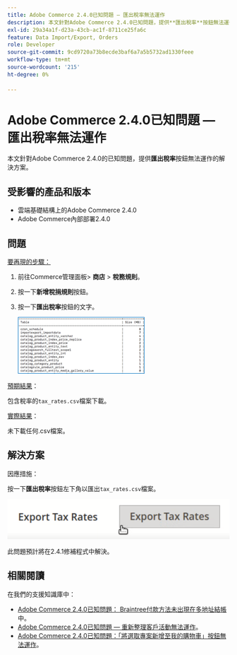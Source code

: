 ```yaml
---
title: Adobe Commerce 2.4.0已知問題 — 匯出稅率無法運作
description: 本文針對Adobe Commerce 2.4.0已知問題，提供**匯出稅率**按鈕無法運作的解決方案。
exl-id: 29a34a1f-d23a-43cb-ac1f-8711ce25fa6c
feature: Data Import/Export, Orders
role: Developer
source-git-commit: 9cd9720a73b8ecde3baf6a7a5b5732ad1330feee
workflow-type: tm+mt
source-wordcount: '215'
ht-degree: 0%

---
```


# Adobe Commerce 2.4.0已知問題 — 匯出稅率無法運作

本文針對Adobe Commerce 2.4.0的已知問題，提供&#x200B;**匯出稅率**&#x200B;按鈕無法運作的解決方案。

## 受影響的產品和版本

* 雲端基礎結構上的Adobe Commerce 2.4.0
* Adobe Commerce內部部署2.4.0

## 問題

<u>要再現的步驟：</u>

1. 前往Commerce管理面板> **商店** > **稅務規則**。
1. 按一下&#x200B;**新增稅捐規則**&#x200B;按鈕。
1. 按一下&#x200B;**匯出稅率**&#x200B;按鈕的文字。

   ![magento_export_tax_rates.png](assets/mceclip0.png)

<u>預期結果</u>：

包含稅率的`tax_rates.csv`檔案下載。

<u>實際結果</u>：

未下載任何.csv檔案。

## 解決方案

因應措施：

按一下&#x200B;**匯出稅率**&#x200B;按鈕左下角以匯出`tax_rates.csv`檔案。

![magento_export_tax_rates.png](assets/mceclip1.png)

此問題預計將在2.4.1修補程式中解決。

## 相關閱讀

在我們的支援知識庫中：

* [Adobe Commerce 2.4.0已知問題： Braintree付款方法未出現在多地址結帳](/help/troubleshooting/payments/magento-2-4-0-braintree-not-in-multiple-addresses-checkout.md)中。
* [Adobe Commerce 2.4.0已知問題 — 重新整理客戶活動無法運作](/help/troubleshooting/miscellaneous/magento-2-4-0-refresh-on-customer-activities-does-not-work.md)。
* [Adobe Commerce 2.4.0已知問題：「將選取專案新增至我的購物車」按鈕無法運作](/help/troubleshooting/miscellaneous/magento-2-4-0-add-selections-to-my-cart-does-not-work.md)。
